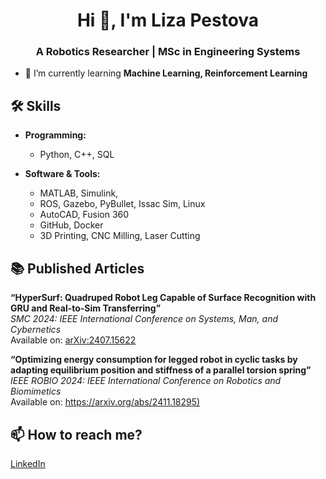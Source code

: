 <h1 align="center">Hi 👋, I'm Liza Pestova</h1>
<h3 align="center">A Robotics Researcher | MSc in Engineering Systems</h3>

- 🌱 I’m currently learning **Machine Learning, Reinforcement Learning**


## 🛠️ Skills 

- **Programming:**  
  - Python, C++, SQL 

- **Software & Tools:**  
  - MATLAB, Simulink,
  - ROS, Gazebo, PyBullet, Issac Sim, Linux
  - AutoCAD, Fusion 360
  - GitHub, Docker
  - 3D Printing, CNC Milling, Laser Cutting



## 📚 Published Articles
**“HyperSurf: Quadruped Robot Leg Capable of Surface Recognition with GRU and Real-to-Sim Transferring”**  
*SMC 2024: IEEE International Conference on Systems, Man, and Cybernetics*  
Available on: [arXiv:2407.15622](https://arxiv.org/abs/2407.15622)

**“Optimizing energy consumption for legged robot in cyclic tasks by adapting equilibrium position and stiffness of a parallel torsion spring”**  
*IEEE ROBIO 2024: IEEE International Conference on Robotics and Biomimetics*  
Available on: [https://arxiv.org/abs/2411.18295)](https://arxiv.org/abs/2411.18295)

## 📫 How to reach me?
[LinkedIn][-1]

[-1]: https://www.linkedin.com/in/elizaveta-pestova-849104330/

